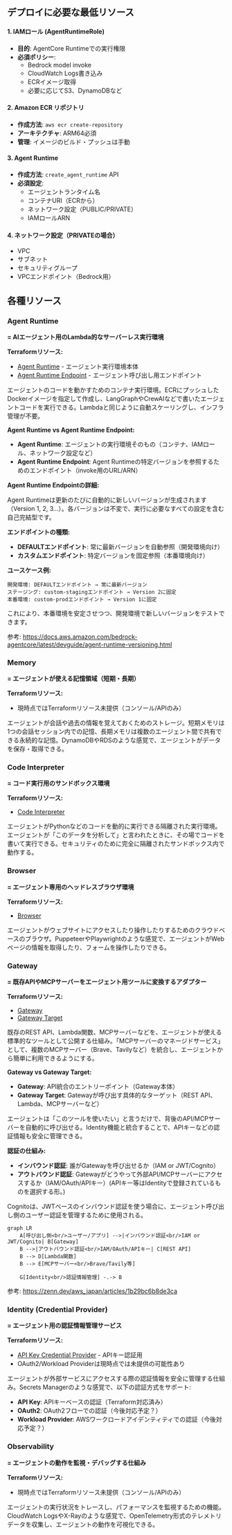 
## デプロイに必要な最低リソース

#### 1. IAMロール (AgentRuntimeRole)
- **目的**: AgentCore Runtimeでの実行権限
- **必須ポリシー**:
  - Bedrock model invoke
  - CloudWatch Logs書き込み
  - ECRイメージ取得
  - 必要に応じてS3、DynamoDBなど

#### 2. Amazon ECR リポジトリ
- **作成方法**: `aws ecr create-repository`
- **アーキテクチャ**: ARM64必須
- **管理**: イメージのビルド・プッシュは手動

#### 3. Agent Runtime
- **作成方法**: `create_agent_runtime` API
- **必須設定**:
  - エージェントランタイム名
  - コンテナURI（ECRから）
  - ネットワーク設定（PUBLIC/PRIVATE）
  - IAMロールARN

#### 4. ネットワーク設定（PRIVATEの場合）
- VPC
- サブネット
- セキュリティグループ
- VPCエンドポイント（Bedrock用）

## 各種リソース

### Agent Runtime
**= AIエージェント用のLambda的なサーバーレス実行環境**

**Terraformリソース:**
- [Agent Runtime](https://registry.terraform.io/providers/hashicorp/aws/latest/docs/resources/bedrockagentcore_agent_runtime) - エージェント実行環境本体
- [Agent Runtime Endpoint](https://registry.terraform.io/providers/hashicorp/aws/latest/docs/resources/bedrockagentcore_agent_runtime_endpoint) - エージェント呼び出し用エンドポイント

エージェントのコードを動かすためのコンテナ実行環境。ECRにプッシュしたDockerイメージを指定して作成し、LangGraphやCrewAIなどで書いたエージェントコードを実行できる。Lambdaと同じように自動スケーリングし、インフラ管理が不要。

**Agent Runtime vs Agent Runtime Endpoint:**
- **Agent Runtime**: エージェントの実行環境そのもの（コンテナ、IAMロール、ネットワーク設定など）
- **Agent Runtime Endpoint**: Agent Runtimeの特定バージョンを参照するためのエンドポイント（invoke用のURL/ARN）

**Agent Runtime Endpointの詳細:**

Agent Runtimeは更新のたびに自動的に新しいバージョンが生成されます（Version 1, 2, 3...）。各バージョンは不変で、実行に必要なすべての設定を含む自己完結型です。

**エンドポイントの種類:**
- **DEFAULTエンドポイント**: 常に最新バージョンを自動参照（開発環境向け）
- **カスタムエンドポイント**: 特定バージョンを固定参照（本番環境向け）

**ユースケース例:**
```
開発環境: DEFAULTエンドポイント → 常に最新バージョン
ステージング: custom-stagingエンドポイント → Version 2に固定
本番環境: custom-prodエンドポイント → Version 1に固定
```

これにより、本番環境を安定させつつ、開発環境で新しいバージョンをテストできます。

参考: https://docs.aws.amazon.com/bedrock-agentcore/latest/devguide/agent-runtime-versioning.html

### Memory
**= エージェントが使える記憶領域（短期・長期）**

**Terraformリソース:**
- 現時点ではTerraformリソース未提供（コンソール/APIのみ）

エージェントが会話や過去の情報を覚えておくためのストレージ。短期メモリは1つの会話セッション内での記憶、長期メモリは複数のエージェント間で共有できる永続的な記憶。DynamoDBやRDSのような感覚で、エージェントがデータを保存・取得できる。

### Code Interpreter
**= コード実行用のサンドボックス環境**

**Terraformリソース:**
- [Code Interpreter](https://registry.terraform.io/providers/hashicorp/aws/latest/docs/resources/bedrockagentcore_code_interpreter)

エージェントがPythonなどのコードを動的に実行できる隔離された実行環境。エージェントが「このデータを分析して」と言われたときに、その場でコードを書いて実行できる。セキュリティのために完全に隔離されたサンドボックス内で動作する。

### Browser
**= エージェント専用のヘッドレスブラウザ環境**

**Terraformリソース:**
- [Browser](https://registry.terraform.io/providers/hashicorp/aws/latest/docs/resources/bedrockagentcore_browser)

エージェントがウェブサイトにアクセスしたり操作したりするためのクラウドベースのブラウザ。PuppeteerやPlaywrightのような感覚で、エージェントがWebページの情報を取得したり、フォームを操作したりできる。

### Gateway
**= 既存APIやMCPサーバーをエージェント用ツールに変換するアダプター**

**Terraformリソース:**
- [Gateway](https://registry.terraform.io/providers/hashicorp/aws/latest/docs/resources/bedrockagentcore_gateway)
- [Gateway Target](https://registry.terraform.io/providers/hashicorp/aws/latest/docs/resources/bedrockagentcore_gateway_target)

既存のREST API、Lambda関数、MCPサーバーなどを、エージェントが使える標準的なツールとして公開する仕組み。「MCPサーバーのマネージドサービス」として、複数のMCPサーバー（Brave、Tavilyなど）を統合し、エージェントから簡単に利用できるようにする。

**Gateway vs Gateway Target:**
- **Gateway**: API統合のエントリーポイント（Gateway本体）
- **Gateway Target**: Gatewayが呼び出す具体的なターゲット（REST API、Lambda、MCPサーバーなど）

エージェントは「このツールを使いたい」と言うだけで、背後のAPI/MCPサーバーを自動的に呼び出せる。Identity機能と統合することで、APIキーなどの認証情報も安全に管理できる。

**認証の仕組み:**
- **インバウンド認証**: 誰がGatewayを呼び出せるか（IAM or JWT/Cognito）
- **アウトバウンド認証**: Gatewayがどうやって外部API/MCPサーバーにアクセスするか（IAM/OAuth/APIキー）(APIキー等はIdentityで登録されているものを選択する形。)

Cognitoは、JWTベースのインバウンド認証を使う場合に、エージェント呼び出し側のユーザー認証を管理するために使用される。

```mermaid
graph LR
    A[呼び出し側<br/>ユーザー/アプリ] -->|インバウンド認証<br/>IAM or JWT/Cognito| B[Gateway]
    B -->|アウトバウンド認証<br/>IAM/OAuth/APIキー| C[REST API]
    B --> D[Lambda関数]
    B --> E[MCPサーバー<br/>Brave/Tavily等]

    G[Identity<br/>認証情報管理] -.-> B
```

参考: https://zenn.dev/aws_japan/articles/1b29bc6b8de3ca

### Identity (Credential Provider)
**= エージェント用の認証情報管理サービス**

**Terraformリソース:**
- [API Key Credential Provider](https://registry.terraform.io/providers/hashicorp/aws/latest/docs/resources/bedrockagentcore_api_key_credential_provider) - APIキー認証用
- OAuth2/Workload Providerは現時点では未提供の可能性あり

エージェントが外部サービスにアクセスする際の認証情報を安全に管理する仕組み。Secrets Managerのような感覚で、以下の認証方式をサポート:
- **API Key**: APIキーベースの認証（Terraform対応済み）
- **OAuth2**: OAuth2フローでの認証（今後対応予定？）
- **Workload Provider**: AWSワークロードアイデンティティでの認証（今後対応予定？）

### Observability
**= エージェントの動作を監視・デバッグする仕組み**

**Terraformリソース:**
- 現時点ではTerraformリソース未提供（コンソール/APIのみ）

エージェントの実行状況をトレースし、パフォーマンスを監視するための機能。CloudWatch LogsやX-Rayのような感覚で、OpenTelemetry形式のテレメトリデータを収集し、エージェントの動作を可視化できる。

